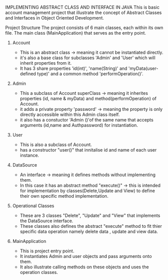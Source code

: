 IMPLEMENTING ABSTRACT CLASS AND INTERFACE IN JAVA 
This is basic account management project that illustrate the concept of Abstract Classes and Interfaces in Object Oriented Development. 

Project Structure
The project consists of 6 main classes, each within its own file. The main class (MainApplication) that serves as the entry point.

1. Account 
    - This is an abstract class -> meaning it cannot be instantiated directly.
    - it's also a base class for subclasses 'Admin' and 'User' which will inherit properties from it.
    - It has 3 share properties 'id(int)', 'name(String)' and 'myData(user-defined type)' and a common method 'performOperation()'. 

2. Admin 
    - This a subclass of Account superClass -> meaning it inherites  properties (id, name &  myData) and method(performOperation) of Account. 
    - it adds a private property 'password' -> meaning the property is only directly accessible within this Admin class itself. 
    - it also has a constuctor 'Admin ()'of the same name that accepts arguments (id,name and Authpassword) for instantiation. 

3.  User 
    - This is also a subclass of Account. 
    - has a constructor "user()" that innitalise id and name of each user instance. 

4. DataSource 
    - An interface -> meaning it defines methods without implementing them. 
    - In this case it has an abstract method "execute()" -> this is intended for implementation by classes(Delete,Update and View) to define their own specific method implementation.

5. Operational Classes 
    - These are 3 classes "Delete", "Update" and "View" that implements the DataSource interface. 
    -  These classes also defines the abstract "execute" method to fit thier specific data operation namely delete data , update and view data. 

5. MainApplication 
    - This is project entry point.
    - It instantiates Admin and user objects and pass arguments onto them. 
    - It also illustrate calling methods on these objects and uses the operation classes. 